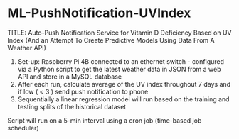 # ML-PushNotification-UVIndex

TITLE:
Auto-Push Notification Service for Vitamin D Deficiency Based on UV Index (And an Attempt To Create Predictive Models Using Data From A Weather API)

1) Set-up: Raspberry Pi 4B connected to an ethernet switch - configured via a Python script to get the latest weather data in JSON from a web API and store in a MySQL database
2) After each run, calculate average of the UV index throughout 7 days and if low ( < 3 ) send push notification to phone
3) Sequentially a linear regression model will run based on the training and testing splits of the historical dataset

Script will run on a 5-min interval using a cron job (time-based job scheduler)

